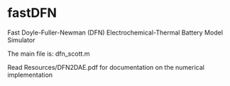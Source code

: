 # fastDFN
Fast Doyle-Fuller-Newman (DFN) Electrochemical-Thermal Battery Model Simulator

The main file is: dfn_scott.m

Read Resources/DFN2DAE.pdf for documentation on the numerical implementation
